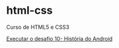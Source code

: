 # html-css
 Curso de HTML5 e CSS3

 <a href= "https://ana-vazz.github.io/html-css/desafios/desafio%2010/desafio10.html"> Executar o desafio 10- História do Android </a>
